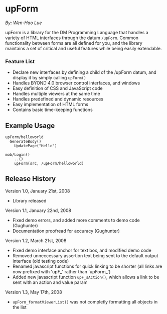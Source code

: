 upForm
======
*By: Wen-Hao Lue*

upForm is a library for the DM Programming Language that handles a variety of 
HTML interfaces through the datum `/upForm`. Common functionality between 
forms are all defined for you, and the library maintains a set of critical and 
useful features while being easily extendable.

### Feature List
*   Declare new interfaces by defining a child of the /upForm datum, and display it
    by simply calling `upForm()`
*   Handles BYOND 4.0 browser control interfaces, and windows
*   Easy definition of CSS and JavaScript code
*   Handles multiple viewers at the same time
*   Handles predefined and dynamic resources
*   Easy implementation of HTML forms
*   Contains basic time-keeping functions
 
## Example Usage

	upForm/helloworld
	  GenerateBody()
	    UpdatePage("Hello")
	
	mob/Login()
		..()
		upForm(src, /upForm/helloworld)
	
## Release History

Version 1.0, January 21st, 2008
*   Library released

Version 1.1, January 22nd, 2008
*   Fixed demo errors, and added more comments to demo code (Gughunter)
*   Documentation proofread for accuracy (Gughunter)

Version 1.2, March 21st, 2008
*   Fixed demo interface anchor for text box, and modified demo code
*   Removed unneccessary assertion text being sent to the default
    output interface (old testing code)
*   Renamed javascript functions for quick linking to be shorter (all links
    are now prefixed with 'upF_' rather than 'upForm_')
*   Added new javascript function `upF_sAction()`, which allows a link to be sent
    with an action and value param

Version 1.3, May 17th, 2008
*   `upForm_formatViewerList()` was not completly formatting all objects
    in the list